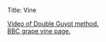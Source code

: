 Title: Vine

<a href="http://www.youtube.com/watch?v=i6RLNKivpu8">Video of Double Guyot method.</a><br>
<a href="http://www.bbc.co.uk/gardening/basics/techniques/growfruitandveg_growinggrapevines1.shtml">BBC grape vine page.</a><br>
